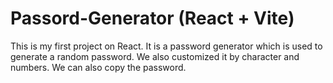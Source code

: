 # Passord-Generator (React + Vite)

This is my first project on React. It is a password generator which is used to generate a random password. We also customized it by character and numbers. We can also copy the password. 


